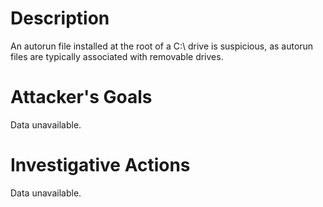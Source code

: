 # Description
An autorun file installed at the root of a C:\ drive is suspicious, as autorun files are typically associated with removable drives.
# Attacker's Goals
Data unavailable.
# Investigative Actions
Data unavailable.
